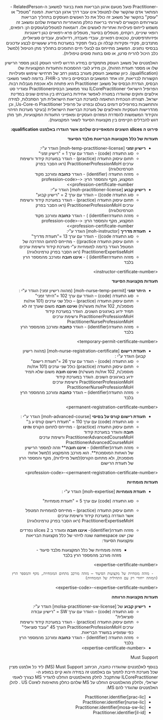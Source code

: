 <div dir="rtl" markdown="1">
-Practitioner פועל מטעם ארגון הבריאות וזאת בניגוד למשאב ה-RelatedPerson - המתאר אדם שהקשר שלו למטופל אינו עובר דרך ארגון הבריאות. המונח "מטפל" או "עוסק" בהקשר של משאב זה כולל את כל האנשים העוסקים בתהליך הבריאות ובשירותים הקשורים לשירותי בריאות כחלק מהאחריות הרשמית שלהם ומשאב זה משמש לייחוס פעילויות ואחריות לאנשים אלו. דוגמאות למטפלים\עוסקים הן: רופאים, רופאי שיניים, רוקחים, מטפלים בסיעוד, מטפלים פרא-רפואיים כגון דיאטניות ופיזיותרפיסטים, טכנאים רפואיים, עובדי מעבדה, רדיולוגים, עובדים סוציאליים, מתנדבים, פקידי ופקידות קבלה וכן בעלי תפקיד במערכות מידע שעשויים לבצע עדכונים בבסיסי נתונים. המשאב מתייחס גם לבעלי חיים התומכים בתהליך מתן הטיפול (למשל כלב היכול להריח סרטן, או סוס בחוות סוסים טיפולית).

האלמנטים של משאב העוסק מתמקדים במידע הדרוש לזיהוי העוסק (כגון מספר הרישיון שלו או מספר תעודת הזהות), וכן מידע לגבי ההסמכות והתעודות המקצועיות שלו (qualification). כיוון שמשאב העוסק מעורב במגוון רחב של תרחישי שימוש ופעילויות הקשורות לבריאות, זהו אחד המשאבים הבסיסיים ביותר ב-FHIR. בדומה לשאר משאבי הבסיס, הגדרת הבסיס של משאב Practitioner היא פתוחה ולא אוכפת מגבלות רבות. הפרופיל הישראלי ILCorePractitioner נגזר ממשאב הבסיסPractitioner ומגדיר סט אילוצים וחוקים שהוגדרו במטרה לאפשר אחידות בהעברתו בין גורמים שונים במדינת ישראל. תצורתו הנוכחית הותאמה למערכת הבריאות הישראלית תוך הסתכלות, למידה והתחשבות בפרופילים דומים בעולם ובפרט על פרופיל Practitioner מ-Us-Core, וכן מהדרישות העסקיות והאילוצים של מערכת הבריאות הישראלית (בעיקר מערכות הזיהוי והקידוד המשמשות להסדרת המזהים העסקיים ומאפייני התעודות המקצועיות, תוך מתן דגש להבדלים הקיימים בין מקצועות הסיעוד לשאר המקצועות).

**פירוט ה**  **slices**  **השונים והמאפיינים שלהם אשר הוגדרו באלמנט**  **qualification:**

**תעודות של כלל מקצועות הבריאות מלבד הסיעוד**

- **רישיון זמני** [moh-temp-practitioner-license] הוגדר ע"י:
  - סוג התעודה (code) - הוגדר עם ערך 1 = "רישיון זמני"
  - תחום עיסוק התעודה (practice) - הוגדר במערכת קידוד ורשימת ערכים PractitionerProfessionMoH (ראו הסבר בפרק הטרמינולוגיה)
  - מזהה התעודה (identifier) - הוגדר **כחובה** ומורכב מקוד המקצוע, מקף והמספר הרץ: \<profession-code\>-\<profession-certificate-number\>
- **רישיון קבוע** [moh-practitioner-license] הוגדר ע"י:
  - סוג התעודה code)) – הוגדר עם ערך 2 = "רישיון קבוע"
  - תחום עיסוק התעודה (practice) - הוגדר במערכת קידוד ורשימת ערכים PractitionerProfessionMoH (ראו הסבר בפרק הטרמינולוגיה)
  - מזהה התעודהidentifier) ) - הוגדר **כחובה** ומורכב מקוד המקצוע, מקף והמספר הרץ: \<profession-code\>-\<profession-certificate-number\>
- **תעודת מדריך** [moh-instructor] הוגדר ע"י:
  - סוג התעודה code)) - הוגדר עם ערך 13 ="תעודת מדריך"
  - תחום עיסוק התעודה practice)) - מתייחס לתחום ההדרכה של המטפל הוגדר בדומה למומחיות ע"י מערכת קידוד ורשימת ערכים PractitionerExpertiseMoH (ראו הסבר בפרק טרמינולוגיה)
  - מזהה התעודהidentifier) ) - **איננו חובה** ומורכב מהמספר הרץ בלבד

\<instructor-certificate-number\>

**תעודות מקצועות הסיעוד**

- **היתר זמני** [moh-nurse-temp-permit] (מהווה רישיון זמני) הוגדר ע"י :
  - סוג התעודה (code) – הוגדר עם ערך 102 ="היתר זמני"
  - תחום עיסוק התעודה (practice) – כולל שני ערכים (101 אח/ות מוסמכ/ת, 102 אח/ות מעשי/ת) **ואיננו חובה** משום שערך זה לא תמיד ידוע בארגונים השונים. הוגדר במערכת קידוד PractitionerProfessionMoH ורשימת ערכים PractitionerNurseProfessionMoH
  - מזהה התעודה(identifier) - הוגדר **כחובה** ומורכב מהמספר הרץ בלבד

\<temporary-permit-certificate-number\>

- **תעודת רישום** [moh-nurse-registration-certificate] (מהווה רישיון קבוע) הוגדר ע"י :
  - סוג התעודה (code) - הוגדר עם ערך 26 ="תעודת רישום"
  - תחום עיסוק התעודה (practice) כולל שני ערכים (101 אח/ות מוסמכ/ת, 102 אח/ות מעשי/ת) **ואיננו חובה** משום שלא תמיד ידוע בארגונים השונים. הוגדר במערכת קידוד PractitionerProfessionMoH ורשימת ערכים PractitionerNurseProfessionMoH
  - מזהה התעודה(identifier) – הוגדר **כחובה** ומורכב מהמספר הרץ בלבד

\<permanent-registration-certificate-number\>

- **תעודת רישום קורס על בסיסי** [moh-advanced-course] הוגדר ע"י :
  - סוג התעודה (code) עם ערך 110 = "תעודת רישום קורס ע ב"
  - תחום עיסוק התעודה (practice) - מתייחס לתחום הקורס **והינו חובה** והוגדר במערכת קידוד PractitionerAdvancedCourseMoH ורשימת ערכים PractitionerAdvancedCourseMoH
  - מזהה תעודה(identifier) - **איננו חובה**** וזהה למספר הרישיון של האחות המוסמכת**. הוא מורכב מהמקצוע (למשל אחות מוסמכת), ולא מתחום הקורס(למשל מיילדות), מקף והמספר הרץ של תעודת הרישום

\<profession-code\>-\<permanent-registration-certificate-number\>

**תעודות מומחיות**

- **תעודת מומחיות** [moh-expertise] הוגדר ע"י :
  - סוג התעודה (code) עם ערך 5 = "תעודת מומחיות"
  - תחום עיסוק התעודה (practice) – מתייחס למומחיות המטפל אשר הוגדרה במערכת קידוד ורשימת ערכים PractitionerExpertiseMoH (ראו הסבר בפרק טרמינולוגיה)
  - מזהה תעודה(identifier)- **איננו חובה** ומוגדר ב 2 slices נפרדים שכן ישנו namespace שונה לזיהוי של כלל מקצועות הבריאות ומקצועות הסיעוד:

      - מזהה מומחיות של כלל המקצועות מלבד סיעוד - מזהה מורכב מהמספר הרץ בלבד

\<expertise-certificate-number\>

      - מזהה מומחיות של מקצועות הסיעוד – מזהה מורכב מתחום המומחיות, מקף והמספר הרץ (המזהה ייחודי רק עם התחילית של המומחיות)

\<expertise-code\>-\<expertise-certificate-number\>

**תעודות מקצועות הרווחה**

- **רישיון קבוע** של [molsa-practitioner-sw-license] הוגדר ע"י:
  - סוג התעודה (code) – הוגדר עם ערך SW = "רישיון עבודה סוציאלית"
  - תחום עיסוק התעודה (practice) - הוגדר במערכת קידוד ורשימת ערכים PractitionerProfessionMoH הערך 45 "עובד סוציאלי" כפי שמופיע במשרד הבריאות.
  - מזהה התעודה (identifier) - הוגדר **כחובה** ומורכב מהמספר הרץ בלבד
- \<expertise-certificate-number\>

Must Support

בנוסף לאלמנטים שהוגדרו כחובה, הכיתוב MS) Must Support) ליד כל אלמנט מציין שכל מערכת חייבת לתמוך גם באלמנט זה במידה והוא קיים במופע ה- ILCorePractitioner שהתקבל. לחלק מהאלמנטים הוחלט להגדיר MS כצורך לאומי ישראלי, ולחלק מהאלמנטים הוחלט על MS שלהם כחלק מתאימות לUS Core . להלן האלמנטים שהוגדר להם MS:

- [Practitioner.identifier[prac-lic
- [Practitioner.identifier[nurse-lic
- [Practitioner.identifier[mosa-sw-lic
- [Practitioner.identifier[il-id
</div>